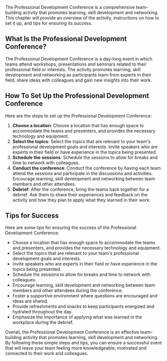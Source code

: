 
The Professional Development Conference is a comprehensive team-building activity that promotes learning, skill development and networking. This chapter will provide an overview of the activity, instructions on how to set it up, and tips for ensuring its success.

What Is the Professional Development Conference?
------------------------------------------------

The Professional Development Conference is a day-long event in which teams attend workshops, presentations and seminars related to their professional field or interests. The activity promotes learning, skill development and networking as participants learn from experts in their field, share ideas with colleagues and gain new insights into their work.

How To Set Up the Professional Development Conference
-----------------------------------------------------

Here are the steps to set up the Professional Development Conference:

1. **Choose a location**: Choose a location that has enough space to accommodate the teams and presenters, and provides the necessary technology and equipment.
2. **Select the topics**: Select the topics that are relevant to your team's professional development goals and interests. Invite speakers who are experts in their field or have experience in the topics being presented.
3. **Schedule the sessions**: Schedule the sessions to allow for breaks and time to network with colleagues.
4. **Conduct the conference**: Conduct the conference by having each team attend the sessions and participate in the discussions and activities. Encourage learning, skill development and networking between team members and other attendees.
5. **Debrief**: After the conference, bring the teams back together for a debrief. Ask them to share their experiences and feedback on the activity and how they plan to apply what they learned in their work.

Tips for Success
----------------

Here are some tips for ensuring the success of the Professional Development Conference:

* Choose a location that has enough space to accommodate the teams and presenters, and provides the necessary technology and equipment.
* Select the topics that are relevant to your team's professional development goals and interests.
* Invite speakers who are experts in their field or have experience in the topics being presented.
* Schedule the sessions to allow for breaks and time to network with colleagues.
* Encourage learning, skill development and networking between team members and other attendees during the conference.
* Foster a supportive environment where questions are encouraged and ideas are shared.
* Provide refreshments and snacks to keep participants energized and hydrated throughout the day.
* Emphasize the importance of applying what was learned in the workplace during the debrief.

Overall, the Professional Development Conference is an effective team-building activity that promotes learning, skill development and networking. By following these simple steps and tips, you can ensure a successful event that will leave your team feeling more knowledgeable, motivated and connected to their work and colleagues.
